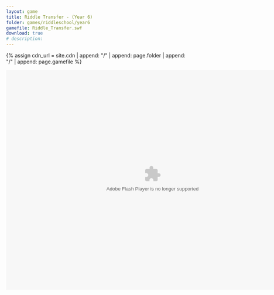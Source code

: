```yaml
---
layout: game
title: Riddle Transfer - (Year 6)
folder: games/riddleschool/year6
gamefile: Riddle_Transfer.swf
download: true
# description:
---
```


{% assign cdn_url = site.cdn | append: "/" | append: page.folder | append: "/" | append: page.gamefile %}

<embed src="{{ cdn_url }}" flashvars="" base="" quality="high" allowscriptaccess="always" allowfullscreen="true" bgcolor="" wmode="window" width="800" height="600" type="application/x-shockwave-flash" pluginspage="http://www.macromedia.com/go/getflashplayer">
